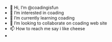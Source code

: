 - 👋 Hi, I’m @coadingisfun
- 👀 I’m interested in coading
- 🌱 I’m currently learning coading
- 💞️ I’m looking to collaborate on coading web site
- 📫 How to reach me say i like cheese
- 

<!---
coadingisfun/coadingisfun is a ✨ special ✨ repository because its `README.md` (this file) appears on your GitHub profile.
You can click the Preview link to take a look at your changes.
--->
